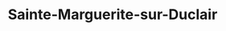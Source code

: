 ---
title: Sainte-Marguerite-sur-Duclair
url: /sainte-marguerite-sur-duclair/
latitude: 49.509
longitude: 0.841
---